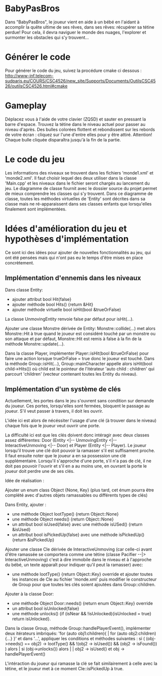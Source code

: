 ﻿# BabyPasBros

Dans "BabyPasBros", le joueur vient en aide à un bébé en l'aidant à accomplir la quête ultime de ses rêves, 
dans ses rêves: récupérer sa tétine perdue! Pour cela, il devra naviguer le monde des nuages, l'explorer et surmonter
les obstacles qui s'y trouvent...

#	Générer le code

Pour générer le code du jeu, suivez la procédure cmake ci dessous :
http://www-inf.telecom-sudparis.eu/COURS/CSC4526/new_site/Supports/Documents/OutilsCSC4526/outilsCSC4526.html#cmake

# Gameplay

Déplacez vous à l'aide de votre clavier (ZQSD) et sauter en pressant la barre d'espace. Trouvez la tétine dans le niveau actuel pour passer au niveau d'après. Des bulles colorées flottent et rebondissent sur les rebords de votre écran : cliquez sur l'une d'entre elles pour y être attiré. Attention! Chaque bulle cliquée disparaîtra jusqu'à la fin de la partie. 

# Le code du jeu

Les informations des niveaux se trouvent dans les fichiers 'monde1.xml' et 'monde2.xml'. Il faut choisir lequel des deux utiliser dans la classe 'Main.cpp' et les niveaux dans le fichier seront chargés au lancement du jeu. 
Le diagramme de classe fournit avec le dossier source du projet permet de mieux comprendre les classes qui s'y trouvent. Dans ce diagramme de classe, toutes les méthodes virtuelles de 'Entity' sont décrites dans sa classe mais ne ré-apparaissent dans ses classes enfants que lorsqu'elles finalement sont implémentées.

# Idées d'amélioration du jeu et hypothèses d'implémentation

Ce sont ici des idées pour ajouter de nouvelles fonctionnalités au jeu, qui ont été pensées mais qui n'ont pas eu le temps d'être mises en place concrètement.

## Implémentation d'ennemis dans les niveaux

Dans classe Entity: 
* ajouter attribut bool Hit{false}
* ajouter méthode bool Hits() {return &Hit}
* ajouter méthode virtuelle bool isHit(bool &trueOrFalse)

La classe UnmovingEntity renvoie false par défaut pour isHit(...).

Ajouter une classe Monstre dérivée de Entity:
Monstre::collide(...) met alors Monstre::Hit à true quand le joueur est considéré touché par un monstre ou son attaque et par défaut, Monstre::Hit est remis à false à la fin de la méthode Monstre::update(...).

Dans la classe Player, implémenter Player::isHit(bool &trueOrFalse) pour faire une action lorsque trueOrFalse = true donc le joueur est touché.
Dans la méthode Group::isHit(…), Group::mainCharacter appelle alors isHit(bool child->Hits()) où child est le pointeur de l'itérateur 'auto child : children' qui parcourt 'children' (vecteur contenant toutes les Entity du niveau).

## Implémentation d'un système de clés

Actuellement, les portes dans le jeu s'ouvrent sans condition sur demande du joueur. Ces portes, lorsqu'elles sont fermées, bloquent le passage au joueur. S'il veut passer à travers, il doit les ouvrir.

L'idée ici est alors de nécéssiter l'usage d'une clé (à trouver dans le niveau) chaque fois que le joueur veut ouvrir une porte.

La difficulté ici est que les clés doivent donc intéragir avec deux classes assez différentes: Door (Entity <|-- UnmovingEntity <|-- InteractiveUnmoving <|-- Door) et Player (Entity <|-- Player). Le joueur lorsqu'il trouve une clé doit pouvoir la ramasser s'il est suffisament proche. Il faut ensuite noter que le joueur a en sa possession une clé supplémentaire. Lorsqu'il s'approche d'une porte, s'il n'a pas de clé, il ne doit pas pouvoir l'ouvrir et s'il en a au moins une, en ouvrant la porte le joueur doit perdre une de ses clés.

Idée de réalisation :

Ajouter un enum class Object {None, Key} (plus tard, cet énum pourra être complété avec d'autres objets ramassables ou différents types de clés)

Dans Entity, ajouter :
* une méthode Object lootType() {return Object::None}
* une méthode Object needs() {return Object::None}
* un attribut bool isUsed{false} avec une méthode isUSed() {return &isUsed}
* un attribut bool isPickedUp{false} avec une méthode isPickedUp() {return &isPickedUp}

Ajouter une classe Cle dérivée de InteractiveUnmoving (car celle-ci avant d'être ramassée se comportera comme une tétine (classe Pacifier --|> InteractiveUnmoving) c'est à dire immobile dans le niveau et à l'approche du bébé, un texte apparaît pour indiquer qu'il peut la ramasser) avec:
* une méthode lootType() {return Object::Key} override
et ajouter toutes les instances de Cle au fichier 'monde.xml' puis modifier le constructeur de Group pour que toutes les clés soient ajoutées dans Group::children.

Ajouter à la classe Door:
* une méthode Object Door::needs() {return enum Object::Key} override
* un attribut bool isUnlocked{false}
* une méthode unlocks() {if (isNear && !isUnlocked){isUnlocked = true} return isUnlocked}.

Dans la classe Group, méthode Group::handlePlayerEvent(), implémenter deux itérateurs imbriqués:
'for (auto obj1:children){
|   for (auto obj2:children) {...} 
}' 
et dans '...', appliquer les conditions et méthodes suivantes : 
si ( (obj->needs() == obj2) -> lootType() && !(obj2 -> isUsed()) && (obj2 -> isFound()) ) alors 
|   si (obj->unlocks()) alors 
|   |   obj2 -> isUsed() et obj -> handlePlayerEvent()

L'intéraction du joueur qui ramasse la clé se fait similairement à celle avec la tétine, et le joueur met à ce moment Cle::isPickedUp à true.





